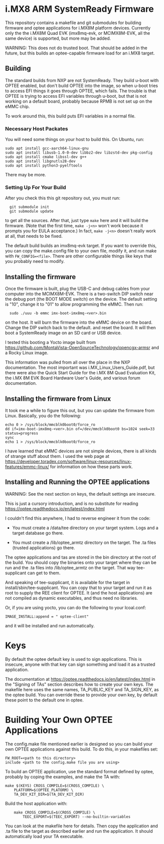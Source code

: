 # i.MX8 ARM SystemReady Firmware

This repository contains a makefile and git submodules for building
firmware and optee applications for i.MX8M platform devices.
Currently only the the i.MX8M Quad EVK (imx8mq-evk, or MCIMX8M-EVK,
all the same device) is supported, but more may be added.

WARNING: This does not do trusted boot.  That should be added in the
future, but this builds an optee-capable firmware load for an i.MX8
target.

## Building

The standard builds from NXP are not SystemReady.  They build u-boot
with OPTEE enabled, but don't build OPTEE into the image, so when
u-boot tries to access EFI things it goes through OPTEE, which fails.
The trouble is that OPTEE is trying to access EFI variables through
u-boot, but that is not working on a default board, probably because
RPMB is not set up on the eMMC chip.

To work around this, this build puts EFI variables in a normal file.

### Necessary Host Packates

You will need some things on your host to build this.  On Ubuntu, run:

```
sudo apt install gcc-aarch64-linux-gnu
sudo apt install libusb-1.0-0-dev libbz2-dev libzstd-dev pkg-config
sudo apt install cmake libssl-dev g++
sudo apt install libgnutls28-dev
sudo apt install python3-pyelftools
```

There may be more.

### Setting Up For Your Build

After you check this this git repository out, you must run:

```
  git submodule init
  git submodule update
```

to get all the sources.  After that, just type `make` here and it will
build the firmware.  (Note that the first time, `make -j<n>` won't
work because it prompts you for EULA acceptance.)  In fact, `make
-j<n>` doesn't really work at all, that needs to be fixed.

The default build builds an imx8mq-evk target.  If you want to
override this, you can copy the make.config file to your own file,
modify it, and run make with `FW_CONFIG=<file>`.  There are other
configurable things like keys that you probably need to modify.

## Installing the firmware

Once the firmware is built, plug the USB-C and debug cables from your
computer into the MCIMX8M-EVK.  There is a two-switch DIP switch near
the debug port (the BOOT MODE switch) on the device.  The default
setting is "10", change it to "01" to allow programming the eMMC.
Then run:

```
  sudo ./uuu -b emmc imx-boot-imx8mq-<ver>.bin
```

on the host.  It will burn the firmware into the eMMC device on the
board.  Change the DIP switch back to the default. and reset the
board.  It will then boot a SystemReady image on an SD card or USB
device.

I tested this booting a Yocto image built from
https://github.com/MontaVista-OpenSourceTechnology/opencgx-armsr and a
Rocky Linux image.

This information was pulled from all over the place in the NXP
documentation.  The most important was i.MX_Linux_Users_Guide.pdf, but
there were also the Quick Start Guide for the i.MX 8M Quad Evaluation
Kit, the i.MX 8M EVK Board Hardware User's Guide, and various forum
documentation.

## Installing the firmware from Linux

It took me a while to figure this out, but you can update the firmware
from Linux.  Basically, you do the following:

```
echo 0 > /sys/block/mmcblk0boot0/force_ro
dd if=imx-boot-imx8mq-<ver>.bin of=/dev/mmcblk0boot0 bs=1024 seek=33 status=progress
sync
echo 1 > /sys/block/mmcblk0boot0/force_ro
```

I have learned that eMMC devices are not simple devices, there is all
kinds of strange stuff about them.  I used the web page at
https://developer.toradex.com/software/linux-resources/linux-features/emmc-linux/
for information on how these parts work.

## Installing and Running the OPTEE applications

WARNING: See the next section on keys, the default settings are insecure.

This is just a cursory introduction, and is no substitute for reading
https://optee.readthedocs.io/en/latest/index.html

I couldn't find this anywhere, I had to reverse engineer it from the code:

* You must create a /data/tee directory on your target system.  Logs and
  a target database go there.

* You must create a /lib/optee_armtz directory on the target.  The .ta
  files (trusted applications) go there.

The optee applications and tas are stored in the bin directory at the
root of the build.  You should copy the binaries onto your target
where they can be run and the .ta files into /lib/optee_armtz on the
target.  That way tee-supplicant can get to them.

And speaking of tee-supplicant, it is available for the target in
install/sbin/tee-supplicant.  You can copy that to your target and run
it as root to supply the REE client for OPTEE.  It (and the host
applications) are not compiled as dynamic executables, and thus need
no libraries.

Or, if you are using yocto, you can do the following to your
lcoal.conf:

```
IMAGE_INSTALL:append = " optee-client"
```

and it will be installed and run automatically.

# Keys

By default the optee default key is used to sign applications.  This
is insecure, anyone with that key can sign something and load it as a
trusted application.

The documentation at https://optee.readthedocs.io/en/latest/index.html
in the "Signing of TAs" section describes how to create your own keys.
The makefile here uses the same names, TA_PUBLIC_KEY and TA_SIGN_KEY,
as the optee build.  You can override these to provide your own key,
by default these point to the default one in optee.

# Building Your Own OPTEE Applications

The config.make file mentioned earlier is designed so you can build
your own OPTEE applications against this build.  To do this, in your
makefiles set:

```
FW_ROOT=<path to this directory>
include <path to the config.make file you are using>
```

To build an OPTEE application, use the standard format defined by
optee, probably by coping the examples, and make the TA with:

```
make $(KEYS) CROSS_COMPILE=$(CROSS_COMPILE) \
	PLATFORM=$(OPTEE_PLATORM) \
	TA_DEV_KIT_DIR=$(TA_DEV_KIT_DIR)
```

Build the host application with:

```
	make CROSS_COMPILE=$(CROSS_COMPILE) \
		TEEC_EXPORT=$(TEEC_EXPORT) --no-builtin-variables
```

You can look at the makefile here for details.  Then copy the
application and .ta file to the target as described earlier and run
the application.  It should automatically load your TA executable.